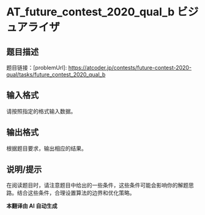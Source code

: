 # AT_future_contest_2020_qual_b ビジュアライザ

## 题目描述

题目链接：[problemUrl]: https://atcoder.jp/contests/future-contest-2020-qual/tasks/future_contest_2020_qual_b

## 输入格式

请按照指定的格式输入数据。

## 输出格式

根据题目要求，输出相应的结果。

## 说明/提示

在阅读题目时，请注意题目中给出的一些条件，这些条件可能会影响你的解题思路。结合这些条件，合理设置算法的边界和优化策略。

 **本翻译由 AI 自动生成**